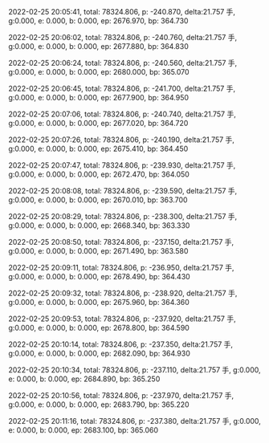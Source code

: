 2022-02-25 20:05:41, total: 78324.806, p: -240.870, delta:21.757 手, g:0.000, e: 0.000, b: 0.000, ep: 2676.970, bp: 364.730

2022-02-25 20:06:02, total: 78324.806, p: -240.760, delta:21.757 手, g:0.000, e: 0.000, b: 0.000, ep: 2677.880, bp: 364.830

2022-02-25 20:06:24, total: 78324.806, p: -240.560, delta:21.757 手, g:0.000, e: 0.000, b: 0.000, ep: 2680.000, bp: 365.070

2022-02-25 20:06:45, total: 78324.806, p: -241.700, delta:21.757 手, g:0.000, e: 0.000, b: 0.000, ep: 2677.900, bp: 364.950

2022-02-25 20:07:06, total: 78324.806, p: -240.740, delta:21.757 手, g:0.000, e: 0.000, b: 0.000, ep: 2677.020, bp: 364.720

2022-02-25 20:07:26, total: 78324.806, p: -240.190, delta:21.757 手, g:0.000, e: 0.000, b: 0.000, ep: 2675.410, bp: 364.450

2022-02-25 20:07:47, total: 78324.806, p: -239.930, delta:21.757 手, g:0.000, e: 0.000, b: 0.000, ep: 2672.470, bp: 364.050

2022-02-25 20:08:08, total: 78324.806, p: -239.590, delta:21.757 手, g:0.000, e: 0.000, b: 0.000, ep: 2670.010, bp: 363.700

2022-02-25 20:08:29, total: 78324.806, p: -238.300, delta:21.757 手, g:0.000, e: 0.000, b: 0.000, ep: 2668.340, bp: 363.330

2022-02-25 20:08:50, total: 78324.806, p: -237.150, delta:21.757 手, g:0.000, e: 0.000, b: 0.000, ep: 2671.490, bp: 363.580

2022-02-25 20:09:11, total: 78324.806, p: -236.950, delta:21.757 手, g:0.000, e: 0.000, b: 0.000, ep: 2678.490, bp: 364.430

2022-02-25 20:09:32, total: 78324.806, p: -238.920, delta:21.757 手, g:0.000, e: 0.000, b: 0.000, ep: 2675.960, bp: 364.360

2022-02-25 20:09:53, total: 78324.806, p: -237.920, delta:21.757 手, g:0.000, e: 0.000, b: 0.000, ep: 2678.800, bp: 364.590

2022-02-25 20:10:14, total: 78324.806, p: -237.350, delta:21.757 手, g:0.000, e: 0.000, b: 0.000, ep: 2682.090, bp: 364.930

2022-02-25 20:10:34, total: 78324.806, p: -237.110, delta:21.757 手, g:0.000, e: 0.000, b: 0.000, ep: 2684.890, bp: 365.250

2022-02-25 20:10:56, total: 78324.806, p: -237.970, delta:21.757 手, g:0.000, e: 0.000, b: 0.000, ep: 2683.790, bp: 365.220

2022-02-25 20:11:16, total: 78324.806, p: -237.380, delta:21.757 手, g:0.000, e: 0.000, b: 0.000, ep: 2683.100, bp: 365.060